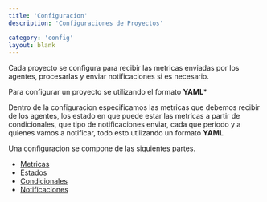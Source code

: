 ```yaml
---
title: 'Configuracion'
description: 'Configuraciones de Proyectos'

category: 'config'
layout: blank
---
```


Cada proyecto se configura para recibir las metricas enviadas por los agentes, procesarlas y 
enviar notificaciones si es necesario.

Para configurar un proyecto se utilizando el formato **YAML***

Dentro de la configuracion especificamos las metricas que debemos recibir de los agentes, los
estado en que puede estar las metricas a partir de condicionales, que tipo de notificaciones enviar, 
cada que periodo y a quienes vamos a notificar, todo esto utilizando un formato **YAML**

Una configuracion se compone de las siquientes partes.

* [Metricas](#/metric/) 
* [Estados](#/status/) 
* [Condicionales](#/condition/) 
* [Notificaciones](#/notif/) 



